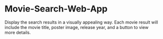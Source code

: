 # Movie-Search-Web-App
Display the search results in a visually appealing way. Each movie result will include the movie title, poster image, release year, and a button to view more details.

